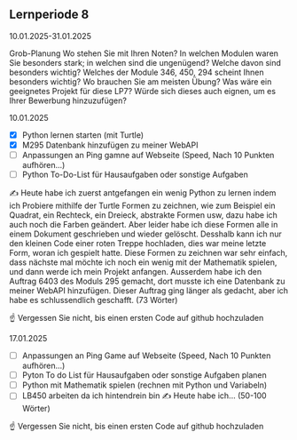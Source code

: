 ## Lernperiode 8
10.01.2025-31.01.2025

Grob-Planung
Wo stehen Sie mit Ihren Noten? In welchen Modulen waren Sie besonders stark; in welchen sind die ungenügend? Welche davon sind besonders wichtig?
Welches der Module 346, 450, 294 scheint Ihnen besonders wichtig? Wo brauchen Sie am meisten Übung?
Was wäre ein geeignetes Projekt für diese LP7? Würde sich dieses auch eignen, um es Ihrer Bewerbung hinzuzufügen?

10.01.2025
- [X] Python lernen starten (mit Turtle)
- [X] M295 Datenbank hinzufügen zu meiner WebAPI
- [ ] Anpassungen an Ping gamne auf Webseite (Speed, Nach 10 Punkten aufhören...)
- [ ] Python To-Do-List für Hausaufgaben oder sonstige Aufgaben

✍️ Heute habe ich zuerst antgefangen ein wenig Python zu lernen indem ich Probiere mithilfe der Turtle Formen zu zeichnen, wie zum Beispiel ein Quadrat, ein Rechteck, ein Dreieck, abstrakte Formen usw, dazu habe ich auch noch die Farben geändert. Aber leider habe ich diese Formen alle in einem Dokument geschrieben und wieder gelöscht. Desshalb kann ich nur den kleinen Code einer roten Treppe hochladen, dies war meine letzte Form, woran ich gespielt hatte. Diese Formen zu zeichnen war sehr einfach, dass nächste mal möchte ich noch ein wenig mit der Mathematik spielen, und dann werde ich mein Projekt anfangen. Ausserdem habe ich den Auftrag 6403 des Moduls 295 gemacht, dort musste ich eine Datenbank zu meiner WebAPI hinzufügen. Dieser Auftrag ging länger als gedacht, aber ich habe es schlussendlich geschafft. (73 Wörter)

☝️ Vergessen Sie nicht, bis einen ersten Code auf github hochzuladen

17.01.2025
- [ ] Anpassungen an Ping Game auf Webseite (Speed, Nach 10 Punkten aufhören...)
- [ ] Pyton To do List für Hausaufgaben oder sonstige Aufgaben planen
- [ ] Python mit Mathematik spielen (rechnen mit Python und Variabeln)
- [ ] LB450 arbeiten da ich hintendrein bin
✍️ Heute habe ich... (50-100 Wörter)

☝️ Vergessen Sie nicht, bis einen ersten Code auf github hochzuladen
